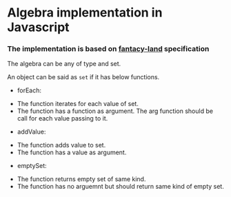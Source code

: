 # Algebra implementation in Javascript 

### The implementation is based on [fantacy-land](https://github.com/fantasyland/fantasy-land) specification

The algebra can be any of type and set.

An object can be said as `set` if it has below functions.

* forEach: 
- The function iterates for each value of set.
- The function has a function as argument. The arg function should be call for each value passing to it.

* addValue: 
- The function adds value to set.
- The function has a value as argument.

* emptySet: 
- The function returns empty set of same kind.
- The function has no arguemnt but should return same kind of empty set.
